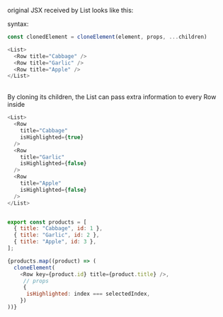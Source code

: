 original JSX received by List looks like this:

syntax:
```javascript
const clonedElement = cloneElement(element, props, ...children)
```

```javascript
<List>
  <Row title="Cabbage" />
  <Row title="Garlic" />
  <Row title="Apple" />
</List>
```

<br/>
By cloning its children, the List can pass extra information to every Row 
inside 

```javascript
<List>
  <Row
    title="Cabbage"
    isHighlighted={true} 
  />
  <Row
    title="Garlic"
    isHighlighted={false} 
  />
  <Row
    title="Apple"
    isHighlighted={false} 
  />
</List>
```

```javascript

export const products = [
  { title: "Cabbage", id: 1 },
  { title: "Garlic", id: 2 },
  { title: "Apple", id: 3 },
];

{products.map((product) => (
  cloneElement(
    <Row key={product.id} title={product.title} />,
     // props
     {
      isHighlighted: index === selectedIndex,
    })
))}
```